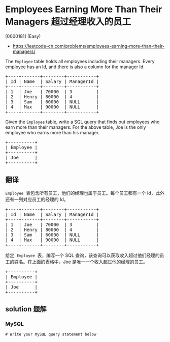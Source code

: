 # Employees Earning More Than Their Managers 超过经理收入的员工

[0000181] (Easy)

- https://leetcode-cn.com/problems/employees-earning-more-than-their-managers/

The `Employee` table holds all employees including their managers. Every employee has an Id, and there is also a column for the manager Id.

<pre>+----+-------+--------+-----------+
| Id | Name  | Salary | ManagerId |
+----+-------+--------+-----------+
| 1  | Joe   | 70000  | 3         |
| 2  | Henry | 80000  | 4         |
| 3  | Sam   | 60000  | NULL      |
| 4  | Max   | 90000  | NULL      |
+----+-------+--------+-----------+
</pre>

Given the `Employee` table, write a SQL query that finds out employees who earn more than their managers. For the above table, Joe is the only employee who earns more than his manager.

<pre>+----------+
| Employee |
+----------+
| Joe      |
+----------+
</pre>

## 翻译

`Employee`  表包含所有员工，他们的经理也属于员工。每个员工都有一个 Id，此外还有一列对应员工的经理的 Id。

<pre>+----+-------+--------+-----------+
| Id | Name  | Salary | ManagerId |
+----+-------+--------+-----------+
| 1  | Joe   | 70000  | 3         |
| 2  | Henry | 80000  | 4         |
| 3  | Sam   | 60000  | NULL      |
| 4  | Max   | 90000  | NULL      |
+----+-------+--------+-----------+
</pre>

给定  `Employee`  表，编写一个 SQL 查询，该查询可以获取收入超过他们经理的员工的姓名。在上面的表格中，Joe 是唯一一个收入超过他的经理的员工。

<pre>+----------+
| Employee |
+----------+
| Joe      |
+----------+
</pre>

## solution 题解

### MySQL

```mysql
# Write your MySQL query statement below

```
